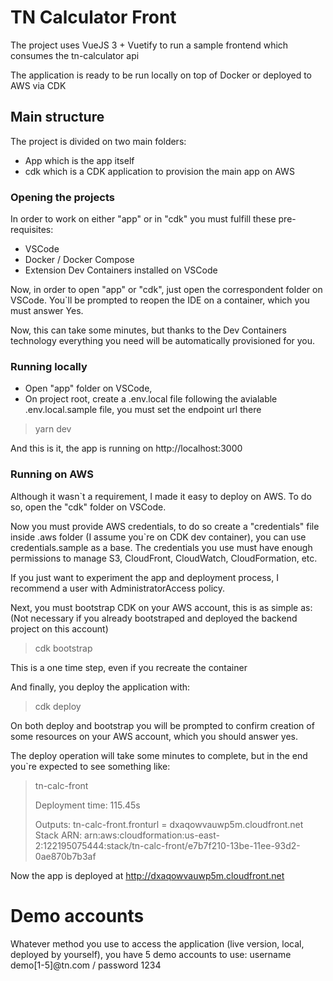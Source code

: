 # TN Calculator Front
The project uses VueJS 3 + Vuetify to run a sample frontend which consumes the tn-calculator api

The application is ready to be run locally on top of Docker or deployed to AWS via CDK

## Main structure

The project is divided on two main folders:
- App which is the app itself
- cdk which is a CDK application to provision the main app on AWS

### Opening the projects

In order to work on either "app" or in "cdk" you must fulfill these pre-requisites:
- VSCode
- Docker / Docker Compose
- Extension Dev Containers installed on VSCode

Now, in order to open "app" or "cdk", just open the correspondent folder on VSCode. You`ll be prompted to reopen the IDE on a container, which you must answer Yes.

Now, this can take some minutes, but thanks to the Dev Containers technology everything you need will be automatically provisioned for you.

### Running locally

- Open "app" folder on VSCode,
- On project root, create a .env.local file following the avialable .env.local.sample file, you must set the endpoint url there
> yarn dev

And this is it, the app is running on http://localhost:3000

### Running on AWS

Although it wasn`t a requirement, I made it easy to deploy on AWS. To do so, open the "cdk" folder on VSCode.

Now you must provide AWS credentials, to do so create a "credentials" file inside .aws folder (I assume you`re on CDK dev container), you can use credentials.sample as a base. The credentials you use must have enough permissions to manage S3, CloudFront, CloudWatch, CloudFormation, etc.

If you just want to experiment the app and deployment process, I recommend a user with AdministratorAccess policy.

Next, you must bootstrap CDK on your AWS account, this is as simple as:
(Not necessary if you already bootstraped and deployed the backend project on this account)
> cdk bootstrap

This is a one time step, even if you recreate the container

And finally, you deploy the application with:
> cdk deploy

On both deploy and bootstrap you will be prompted to confirm creation of some resources on your AWS account, which you should answer yes.

The deploy operation will take some minutes to complete, but in the end you`re expected to see something like:
>tn-calc-front
>
>Deployment time: 115.45s
>
>Outputs:
>tn-calc-front.fronturl = dxaqowvauwp5m.cloudfront.net
>Stack ARN:
>arn:aws:cloudformation:us-east-2:122195075444:stack/tn-calc-front/e7b7f210-13be-11ee-93d2-0ae870b7b3af

Now the app is deployed at http://dxaqowvauwp5m.cloudfront.net

# Demo accounts

Whatever method you use to access the application (live version, local, deployed by yourself), you have 5 demo accounts to use: username demo[1-5]@tn.com / password 1234 